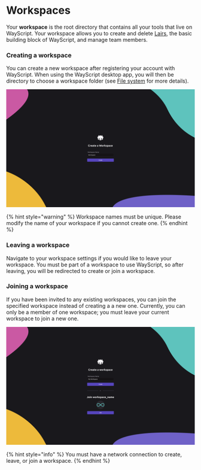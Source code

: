 # Workspaces

Your **workspace** is the root directory that contains all your tools that live on WayScript. Your workspace allows you to create and delete [Lairs](../lairs/), the basic building block of WayScript, and manage team members.&#x20;

### **Creating a workspace**

You can create a new workspace after registering your account with WayScript. When using the WayScript desktop app, you will then be directory to choose a workspace folder (see [File system](../lairs/file-system.md) for more details).

![](<../../.gitbook/assets/env-1 (1).png>)

{% hint style="warning" %}
Workspace names must be unique. Please modify the name of your workspace if you cannot create one.
{% endhint %}

### **Leaving a workspace**

Navigate to your workspace settings if you would like to leave your workspace. You must be part of a workspace to use WayScript, so after leaving, you will be redirected to create or join a workspace.

### **Joining a workspace**

If you have been invited to any existing workspaces, you can join the specified workspace instead of creating a a new one. Currently, you can only be a member of one workspace; you must leave your current workspace to join a new one.

![](../../.gitbook/assets/desktop-7.png)

{% hint style="info" %}
You must have a network connection to create, leave, or join a workspace.
{% endhint %}
